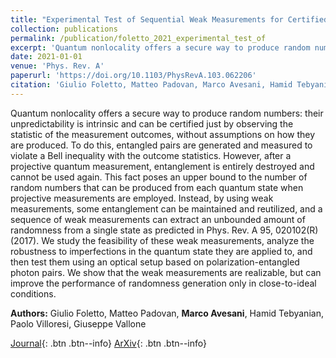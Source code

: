 ```yaml
---
title: "Experimental Test of Sequential Weak Measurements for Certified Quantum Randomness Extraction"
collection: publications
permalink: /publication/foletto_2021_experimental_test_of
excerpt: 'Quantum nonlocality offers a secure way to produce random numbers: their unpredictability is intrinsic and can be certified just by observing the statistic of the measurement outcomes, without assumpt...' if len(self.abstract) > 200 else self.abstract
date: 2021-01-01
venue: 'Phys. Rev. A'
paperurl: 'https://doi.org/10.1103/PhysRevA.103.062206'
citation: 'Giulio Foletto, Matteo Padovan, Marco Avesani, Hamid Tebyanian, Paolo Villoresi, Giuseppe Vallone, "Experimental Test of Sequential Weak Measurements for Certified Quantum Randomness Extraction", Phys. Rev. A, vol. 103, pp. 062206, (2021).'
---
```


Quantum nonlocality offers a secure way to produce random numbers: their unpredictability is intrinsic and can be certified just by observing the statistic of the measurement outcomes, without assumptions on how they are produced. To do this, entangled pairs are generated and measured to violate a Bell inequality with the outcome statistics. However, after a projective quantum measurement, entanglement is entirely destroyed and cannot be used again. This fact poses an upper bound to the number of random numbers that can be produced from each quantum state when projective measurements are employed. Instead, by using weak measurements, some entanglement can be maintained and reutilized, and a sequence of weak measurements can extract an unbounded amount of randomness from a single state as predicted in Phys. Rev. A 95, 020102(R) (2017). We study the feasibility of these weak measurements, analyze the robustness to imperfections in the quantum state they are applied to, and then test them using an optical setup based on polarization-entangled photon pairs. We show that the weak measurements are realizable, but can improve the performance of randomness generation only in close-to-ideal conditions.

**Authors:** Giulio Foletto, Matteo Padovan, **Marco Avesani**, Hamid Tebyanian, Paolo Villoresi, Giuseppe Vallone


[Journal](https://doi.org/10.1103/PhysRevA.103.062206){: .btn .btn--info} [ArXiv](https://arxiv.org/abs/2101.12074){: .btn .btn--info}
